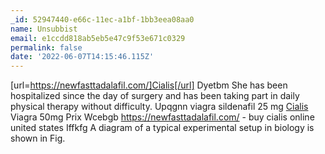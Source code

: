 ```yaml
---
_id: 52947440-e66c-11ec-a1bf-1bb3eea08aa0
name: Unsubbist
email: e1ccdd818ab5eb5e47c9f53e671c0329
permalink: false
date: '2022-06-07T14:15:46.115Z'
---
```

[url=https://newfasttadalafil.com/]Cialis[/url] Dyetbm She has been hospitalized since the day of surgery and has been taking part in daily physical therapy without difficulty. Upqgnn viagra sildenafil 25 mg <a href=https://newfasttadalafil.com/>Cialis</a> Viagra 50mg Prix Wcebgb https://newfasttadalafil.com/ - buy cialis online united states Iffkfg A diagram of a typical experimental setup in biology is shown in Fig.
